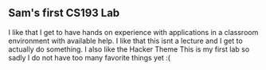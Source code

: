 ## Sam's first CS193 Lab
I like that I get to have hands on experience with applications in a classroom environment with available help.
I like that this isnt a lecture and I get to actually do something.
I also like the Hacker Theme
This is my first lab so sadly I do not have too many favorite things yet :( 

